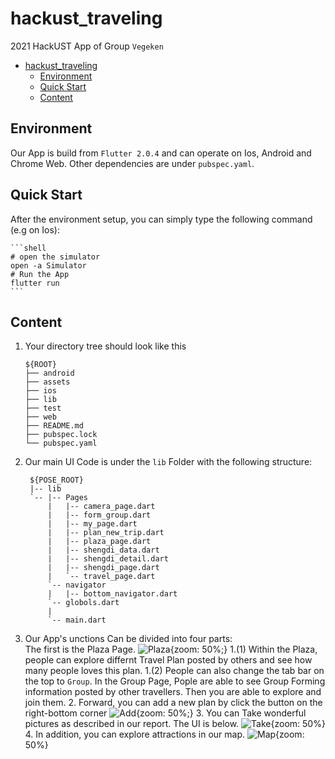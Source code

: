 # hackust_traveling

2021 HackUST App of Group `Vegeken`


- [hackust_traveling](#hackust_traveling)
  - [Environment](#environment)
  - [Quick Start](#quick-start)
  - [Content](#content)


## Environment 
Our App is build from `Flutter 2.0.4` and can operate on Ios, Android and Chrome Web.
Other dependencies are under `pubspec.yaml`.

## Quick Start
After the environment setup, you can simply type the following command (e.g on Ios):

    ```shell
    # open the simulator
    open -a Simulator
    # Run the App
    flutter run
    ```
## Content
1. Your directory tree should look like this
   ```
   ${ROOT}
   ├── android
   ├── assets
   ├── ios
   ├── lib
   ├── test
   ├── web
   ├── README.md
   ├── pubspec.lock
   └── pubspec.yaml
   ```
2. Our main UI Code is under the `lib` Folder with the following structure:
   ```
    ${POSE_ROOT}
    |-- lib
    `-- |-- Pages
        |   |-- camera_page.dart
        |   |-- form_group.dart
        |   |-- my_page.dart
        |   |-- plan_new_trip.dart
        |   |-- plaza_page.dart
        |   |-- shengdi_data.dart
        |   |-- shengdi_detail.dart
        |   |-- shengdi_page.dart
        |   `-- travel_page.dart 
        `-- navigator
        |   |-- bottom_navigator.dart
        `-- globols.dart
        |
        `-- main.dart
    ```
3. Our App's unctions Can be divided into four parts:    
    The first is the Plaza Page. ![Plaza](Img/Plaza.png){zoom: 50%;}
    1.(1) Within the Plaza, people can explore differnt Travel Plan posted by others and see how many people loves this plan.
    1.(2) People can also change the tab bar on the top to `Group`. In the Group Page, Pople are able to see Group Forming information posted by other travellers. Then you are able to explore and join them.
    2. Forward, you can add a new plan by click the button on the right-bottom corner ![Add](Img/add_new.png){zoom: 50%;}
    3. You can Take wonderful pictures as described in our report. The UI is below.
    ![Take](Img/Take.jpeg){zoom: 50%}
    4. In addition, you can explore attractions in our map.
    ![Map](Img/Map.png){zoom: 50%}